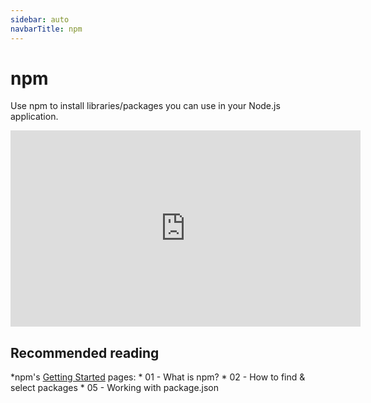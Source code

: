 ```yaml
---
sidebar: auto
navbarTitle: npm
---
```


# npm
Use npm to install libraries/packages you can use in your Node.js application.

<iframe width="560" height="314" src="https://www.youtube.com/embed/nTI5XlD9jOk" frameborder="0" allow="accelerometer; autoplay; encrypted-media; gyroscope; picture-in-picture" allowfullscreen></iframe>

## Recommended reading
*npm's [Getting Started](https://docs.npmjs.com/getting-started/what-is-npm) pages:
    * 01 - What is npm?
    * 02 - How to find & select packages
    * 05 - Working with package.json
